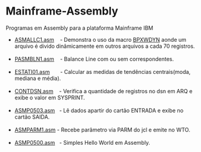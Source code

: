 # Mainframe-Assembly
Programas em Assembly para a plataforma Mainframe IBM

  * <a href="https://github.com/diegoemoyses/Mainframe-Assembly/blob/main/ASMALLC1">ASMALLC1.asm</a>&nbsp;&nbsp;&nbsp; - Demonstra o uso da macro <a href="https://www.ibm.com/docs/en/zos/2.4.0?topic=output-requesting-allocation-information">BPXWDYN</a> aonde um arquivo é divido  dinâmicamente em outros arquivos a cada 70 registros.<br><br>
 * <a href="https://github.com/diegoemoyses/Mainframe-Assembly/blob/main/PASMBLN1.md">PASMBLN1.asm</a>&nbsp;&nbsp;&nbsp; - Balance Line com ou sem correspondentes.<br><br>
 * <a href="https://github.com/diegoemoyses/Mainframe-Assembly/blob/main/ESTATI01.md">ESTATI01.asm</a>&nbsp;&nbsp;&nbsp;&nbsp;&nbsp;&nbsp; - Calcular as medidas de tendências centrais(moda, mediana e média).<br><br>
 * <a href="https://github.com/diegoemoyses/Mainframe-Assembly/blob/main/CONTDSN.asm">CONTDSN.asm</a>&nbsp;&nbsp;&nbsp; - Verifica a quantidade de registros no dsn  em ARQ e exibe o valor em SYSPRINT.<br><br> 
 * <a href="https://github.com/diegoemoyses/Mainframe-Assembly/blob/main/ASMP0503.asm">ASMP0503.asm</a>&nbsp;&nbsp; - Lê dados apartir do cartão ENTRADA e exibe no cartão SAIDA.<br><br>
 * <a href="https://github.com/diegoemoyses/Mainframe-Assembly/blob/main/ASMPARM1.asm">ASMPARM1.asm</a> - Recebe parâmetro via PARM do jcl e emite no WTO.<br><br>
 * <a href="https://github.com/diegoemoyses/Mainframe-Assembly/blob/main/ASMP0500.asm">ASMP0500.asm</a>&nbsp;&nbsp; - Simples Hello World em Assembly.<br><br>
</div>

  
